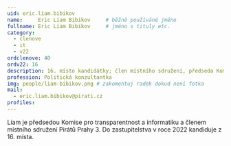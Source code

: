 ```yaml
---
uid: eric.liam.bibikov
name:     Eric Liam Bibikov  	# běžně používáné jméno
fullname: Eric Liam Bibikov  	# jméno s tituly etc.
category:
  - clenove
  - it
  - v22
ordclenove: 40
ordv22: 16
description: 16. místo kandidátky; člen místního sdružení, předseda Komise pro transparentnost a informatiku
profession: Politická konzultantka
img: people/liam-bibikov.png # zakomentuj radek dokud není fotka
mail:
  - eric.liam.bibikov@pirati.cz
profiles:
---
```


Liam je předsedou Komise pro transparentnost a informatiku a členem místního sdružení Pirátů Prahy 3. Do zastupitelstva v roce 2022 kandiduje z 16. místa.

